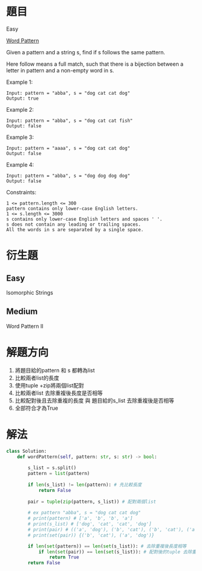 # 題目
Easy

[Word Pattern](https://leetcode.com/problems/word-pattern/)

Given a pattern and a string s, find if s follows the same pattern.

Here follow means a full match, such that there is a bijection between a letter in pattern and a non-empty word in s.

 

Example 1:
```
Input: pattern = "abba", s = "dog cat cat dog"
Output: true
```
Example 2:
```
Input: pattern = "abba", s = "dog cat cat fish"
Output: false
```
Example 3:
```
Input: pattern = "aaaa", s = "dog cat cat dog"
Output: false
```

Example 4:
```
Input: pattern = "abba", s = "dog dog dog dog"
Output: false
```

Constraints:
```
1 <= pattern.length <= 300
pattern contains only lower-case English letters.
1 <= s.length <= 3000
s contains only lower-case English letters and spaces ' '.
s does not contain any leading or trailing spaces.
All the words in s are separated by a single space.
```

# 衍生題
## Easy
Isomorphic Strings

## Medium
Word Pattern II


# 解題方向
1. 將題目給的pattern 和 s 都轉為list
2. 比較兩者list的長度
3. 使用tuple +zip將兩個list配對
4. 比較兩者list 去除重複後長度是否相等
5. 比較配對後且去除重複的長度 與 題目給的s_list 去除重複後是否相等
6. 全部符合才為True

# 解法

```python
class Solution:
    def wordPattern(self, pattern: str, s: str) -> bool:
        
        s_list = s.split()
        pattern = list(pattern)
        
        if len(s_list) != len(pattern): # 先比較長度
            return False
        
        pair = tuple(zip(pattern, s_list)) # 配對兩個list
        
        # ex pattern "abba", s = "dog cat cat dog"
        # print(pattern) # ['a', 'b', 'b', 'a']
        # print(s_list) # ['dog', 'cat', 'cat', 'dog']
        # print(pair) # (('a', 'dog'), ('b', 'cat'), ('b', 'cat'), ('a', 'dog'))
        # print(set(pair)) {('b', 'cat'), ('a', 'dog')}

        if len(set(pattern)) == len(set(s_list)): # 去除重複後長度相等
            if len(set(pair)) == len(set(s_list)): # 配對後的tuple 去除重複後長度是否仍相等
                return True
        return False
```